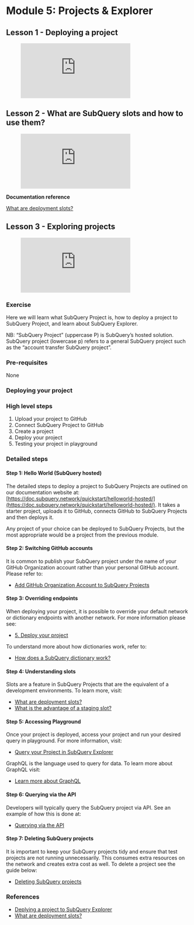 # Module 5: Projects & Explorer

## Lesson 1 - Deploying a project

<figure class="video_container">
  <iframe src="https://www.youtube.com/embed/8QcFvd-_3YQ" frameborder="0" allowfullscreen="true"></iframe>
</figure>

## Lesson 2 - What are SubQuery slots and how to use them?

<figure class="video_container">
  <iframe src="https://www.youtube.com/embed/JeYa3JlxR1g" frameborder="0" allowfullscreen="true"></iframe>
</figure>

**Documentation reference**

[What are deployment slots?](/faqs/faqs/#how-much-does-it-cost-to-host-my-project-in-subquery-projects)
## Lesson 3 - Exploring projects

<figure class="video_container">
  <iframe src="https://www.youtube.com/embed/TMT00Ggs7tc" frameborder="0" allowfullscreen="true"></iframe>
</figure>

### Exercise

Here we will learn what SubQuery Project is, how to deploy a project to SubQuery Project, and learn about SubQuery Explorer.

NB: “SubQuery Project” (uppercase P) is SubQuery’s hosted solution. SubQuery project (lowercase p) refers to a general SubQuery project such as the “account transfer SubQuery project”.  

### Pre-requisites

None

### Deploying your project

### High level steps

1. Upload your project to GitHub
2. Connect SubQuery Project to GitHub
3. Create a project
4. Deploy your project
5. Testing your project in playground

### Detailed steps


#### Step 1: Hello World (SubQuery hosted)

The detailed steps to deploy a project to SubQuery Projects are outlined on our documentation website at: [https://doc.subquery.network/quickstart/helloworld-hosted/](https://doc.subquery.network/quickstart/helloworld-hosted/). It takes a starter project, uploads it to GitHub, connects GitHub to SubQuery Projects and then deploys it. 

Any project of your choice can be deployed to SubQuery Projects, but the most appropriate would be a project from the previous module.


#### Step 2: Switching GitHub accounts

It is common to publish your SubQuery project under the name of your GitHub Organization account rather than your personal GitHub account. Please refer to: 

* [Add GitHub Organization Account to SubQuery Projects](https://doc.subquery.network/publish/publish/#add-github-organization-account-to-subquery-projects)

#### Step 3: Overriding endpoints

When deploying your project, it is possible to override your default network or dictionary endpoints with another network. For more information please see:

* [5. Deploy your project](https://doc.subquery.network/quickstart/helloworld-hosted/#_5-deploy-your-project)

To understand more about how dictionaries work, refer to:

* [How does a SubQuery dictionary work?](https://doc.subquery.network/tutorials_examples/dictionary/)

#### Step 4: Understanding slots

Slots are a feature in SubQuery Projects that are the equivalent of a development environments. To learn more, visit: 

* [What are deployment slots?](https://doc.subquery.network/faqs/faqs/#what-are-deployment-slots)
* [What is the advantage of a staging slot?](https://doc.subquery.network/faqs/faqs/#what-is-the-advantage-of-a-staging-slot)


#### Step 5: Accessing Playground

Once your project is deployed, access your project and run your desired query in playground. For more information, visit:

* [Query your Project in SubQuery Explorer](https://doc.subquery.network/query/query/)

GraphQL is the language used to query for data. To learn more about GraphQL visit: 

* [Learn more about GraphQL](https://doc.subquery.network/query/graphql/)

#### Step 6: Querying via the API

Developers will typically query the SubQuery project via API. See an example of how this is done at:

* [Querying via the API](https://doc.subquery.network/quickstart/helloworld-hosted/#_7-bonus-step)

#### Step 7: Deleting SubQuery projects

It is important to keep your SubQuery projects tidy and ensure that test projects are not running unnecessarily. This consumes extra resources on the network and creates extra cost as well. To delete a project see the guide below:

* [Deleting SubQuery projects](https://doc.subquery.network/tutorials_examples/delete-projects/)

### References

* [Deplying a project to SubQuery Explorer](/assets/pdf/Deploying_Subquery_Project)
* [What are deployment slots?](/faqs/faqs/#how-much-does-it-cost-to-host-my-project-in-subquery-projects)
